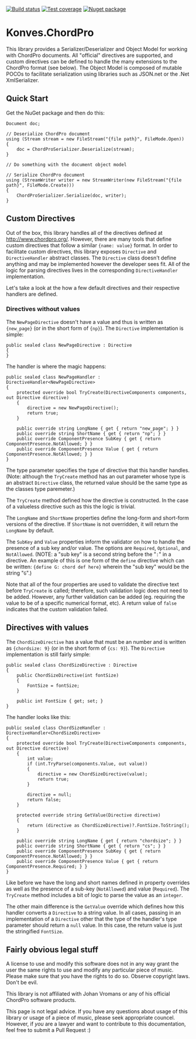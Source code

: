 [![Build status](https://img.shields.io/appveyor/ci/skonves/konves-chordpro.svg?maxAge=60)](https://ci.appveyor.com/project/skonves/konves-chordpro)
[![Test coverage](https://img.shields.io/coveralls/skonves/Konves.ChordPro.svg?maxAge=60)](https://coveralls.io/github/skonves/Konves.ChordPro/)
[![Nuget package](https://img.shields.io/nuget/v/Konves.Chordpro.svg?maxAge=60)](https://www.nuget.org/packages/Konves.ChordPro/)

# Konves.ChordPro

This library provides a Serializer/Deserializer and Object Model for working with
ChordPro documents.  All "official" directives are supported, and custom directives
can be defined to handle the many extensions to the ChordPro format (see below).
The Object Model is composed of mutable POCOs to facilitate serialization using 
libraries such as JSON.net or the .Net XmlSerializer.

## Quick Start

Get the NuGet package and then do this:

```CSharp
Document doc;

// Deserialize ChordPro document
using (Stream stream = new FileStream("{file path}", FileMode.Open))
{
    doc = ChordProSerializer.Deserialize(stream);
}

// Do something with the document object model

// Serialize ChordPro document
using (StreamWriter writer = new StreamWriter(new FileStream("{file path}", FileMode.Create)))
{
    ChordProSerializer.Serialize(doc, writer);
}
```

## Custom Directives
Out of the box, this library handles all of the directives defined at
http://www.chordpro.org/. However, there are many tools that define custom
directives that follow a similar `{name: value}` format.  In order to facilitate
custom directives, this library exposes `Directive` and `DirectiveHandler`
abstract classes.  The `Directive` class doesn't define anything and may be
implemented however the developer sees fit.  All of the logic for parsing 
directives lives in the corresponding `DirectiveHandler` implementation.

Let's take a look at the how a few default directives and their respective handlers
are defined.

### Directives without values

The `NewPageDirective` doesn't have a value and thus is written as `{new_page}`
(or in the short form of `{np}`).  The `Directive` implementation is simple:

```CSharp
public sealed class NewPageDirective : Directive
{
}
```

The handler is where the magic happens:

```CSharp
public sealed class NewPageHandler : DirectiveHandler<NewPageDirective>
{
    protected override bool TryCreate(DirectiveComponents components, out Directive directive)
    {
        directive = new NewPageDirective();
        return true;
    }

    public override string LongName { get { return "new_page"; } }
    public override string ShortName { get { return "np"; } }
    public override ComponentPresence SubKey { get { return ComponentPresence.NotAllowed; } }
    public override ComponentPresence Value { get { return ComponentPresence.NotAllowed; } }
}
```

The type parameter specifies the type of directive that this handler handles.  (Note: although
the `TryCreate` method has an out parameter whose type is an abstract `Directive` class,
the returned value should be the same type as the classes type paremeter.)

The `TryCreate` method defined how the directive is constructed.  In the case of a
valueless directive such as this the logic is trivial.

The `LongName` and `ShortName` properties define the long-form and short-form versions
of the directive.  If `ShortName` is not overridden, it will return the `LongName` by
default.

The `SubKey` and `Value` properties inform the validator on how to handle the presence
of a sub key and/or value.  The options are `Required`, `Optional`, and `NotAllowed`.
(NOTE: a "sub key" is a second string before the "`:`" in a directive.  An example of this
is one form of the `define` directive which can be written: `{define G: chord def here}`
wherein the "sub key" would be the string "`G`".)

Note that all of the four properties are used to validate the directive text before
`TryCreate` is called; therefore, such validation logic does not need to be added.
However, any further validation can be added (eg. requiring the value to be of a 
specific numerical format, etc). A return value of `false` indicates that the custom
validation failed.

## Directives with values

The `ChordSizeDirective` has a value that must be an number and is written as
`{chordsize: 9}` (or in the short form of `{cs: 9}`). The `Directive` implementation
is still fairly simple:

```CSharp
public sealed class ChordSizeDirective : Directive
{
    public ChordSizeDirective(int fontSize)
    {
        FontSize = fontSize;
    }

    public int FontSize { get; set; }
}
```

The handler looks like this:

```CSharp
public sealed class ChordSizeHandler : DirectiveHandler<ChordSizeDirective>
{
    protected override bool TryCreate(DirectiveComponents components, out Directive directive)
    {
        int value;
        if (int.TryParse(components.Value, out value))
        {
            directive = new ChordSizeDirective(value);
            return true;
        }

        directive = null;
        return false;
    }

    protected override string GetValue(Directive directive)
    {
        return (directive as ChordSizeDirective)?.FontSize.ToString();
    }

    public override string LongName { get { return "chordsize"; } }
    public override string ShortName { get { return "cs"; } }
    public override ComponentPresence SubKey { get { return ComponentPresence.NotAllowed; } }
    public override ComponentPresence Value { get { return ComponentPresence.Required; } }
}
```

Like before we have the long and short names defined in property overrides as well as
the presence of a sub-key (`NotAllowed`) and value (`Required`).  The `TryCreate`
method includes a bit of logic to parse the value as an `integer`.

The other main difference is the `GetValue` override which defines how this handler
converts a `Directive` to a string value.  In all cases, passing in an implementation
of a `Directive` other that the type of the handler's type parameter should return a `null`
value.  In this case, the return value is just the stringified `FontSize`.

## Fairly obvious legal stuff

A license to use and modify this software does not in any way grant the user the same
rights to use and modify any particular piece of music.  Please make sure that you
have the rights to do so.  Observe copyright laws. Don't be evil.

This library is not affiliated with Johan Vromans or any of his official ChordPro
software products.

This page is not legal advice.  If you have any questions about usage of this library
or usage of a piece of music, please seek appropriate councel.  However, if *you*
are a lawyer and want to contribute to this documentation, feel free to submit a
Pull Request :)